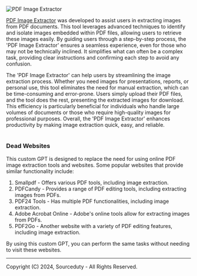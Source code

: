 ![PDF Image Extractor](https://github.com/sourceduty/PDF_Image_Extractor/assets/123030236/c3c6ffe2-8902-4481-9ea1-5f4867c8fa0a)

[PDF Image Extractor](https://chatgpt.com/g/g-kyGAte37x-pdf-image-extractor) was developed to assist users in extracting images from PDF documents. This tool leverages advanced techniques to identify and isolate images embedded within PDF files, allowing users to retrieve these images easily. By guiding users through a step-by-step process, the 'PDF Image Extractor' ensures a seamless experience, even for those who may not be technically inclined. It simplifies what can often be a complex task, providing clear instructions and confirming each step to avoid any confusion.

The 'PDF Image Extractor' can help users by streamlining the image extraction process. Whether you need images for presentations, reports, or personal use, this tool eliminates the need for manual extraction, which can be time-consuming and error-prone. Users simply upload their PDF files, and the tool does the rest, presenting the extracted images for download. This efficiency is particularly beneficial for individuals who handle large volumes of documents or those who require high-quality images for professional purposes. Overall, the 'PDF Image Extractor' enhances productivity by making image extraction quick, easy, and reliable.

#
### Dead Websites

This custom GPT is designed to replace the need for using online PDF image extraction tools and websites. Some popular websites that provide similar functionality include:

1. Smallpdf - Offers various PDF tools, including image extraction.
2. PDFCandy - Provides a range of PDF editing tools, including extracting images from PDFs.
3. PDF24 Tools - Has multiple PDF functionalities, including image extraction.
4. Adobe Acrobat Online - Adobe's online tools allow for extracting images from PDFs.
5. PDF2Go - Another website with a variety of PDF editing features, including image extraction.

By using this custom GPT, you can perform the same tasks without needing to visit these websites.

***
Copyright (C) 2024, Sourceduty - All Rights Reserved.
